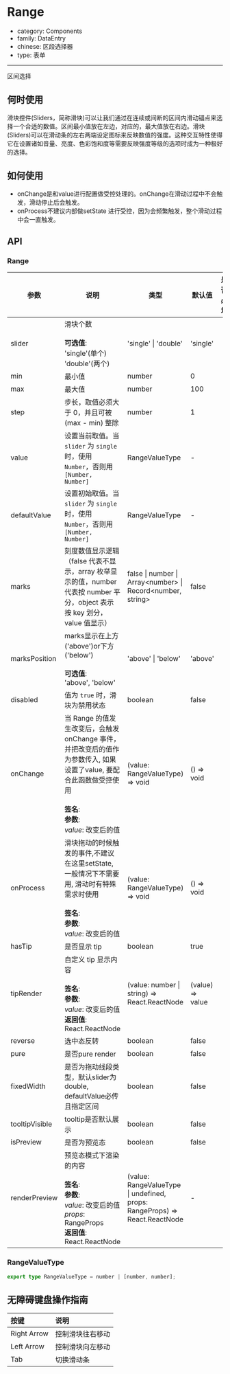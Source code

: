 # Range

-   category: Components
-   family: DataEntry
-   chinese: 区段选择器
-   type: 表单

---

区间选择

## 何时使用

滑块控件(Sliders，简称滑块)可以让我们通过在连续或间断的区间内滑动锚点来选择一个合适的数值。区间最小值放在左边，对应的，最大值放在右边。滑块(Sliders)可以在滑动条的左右两端设定图标来反映数值的强度。这种交互特性使得它在设置诸如音量、亮度、色彩饱和度等需要反映强度等级的选项时成为一种极好的选择。

## 如何使用

-   onChange是和value进行配置做受控处理的。onChange在滑动过程中不会触发，滑动停止后会触发。
-   onProcess不建议内部做setState 进行受控，因为会频繁触发，整个滑动过程中会一直触发。

## API

### Range

| 参数           | 说明                                                                                                                                                                        | 类型                                                                       | 默认值            | 是否必填 |
| -------------- | --------------------------------------------------------------------------------------------------------------------------------------------------------------------------- | -------------------------------------------------------------------------- | ----------------- | -------- |
| slider         | 滑块个数<br/><br/>**可选值**:<br/>'single'(单个)<br/>'double'(两个)                                                                                                         | 'single' \| 'double'                                                       | 'single'          |          |
| min            | 最小值                                                                                                                                                                      | number                                                                     | 0                 |          |
| max            | 最大值                                                                                                                                                                      | number                                                                     | 100               |          |
| step           | 步长，取值必须大于 0，并且可被 (max - min) 整除                                                                                                                             | number                                                                     | 1                 |          |
| value          | 设置当前取值。当 `slider` 为 `single` 时，使用 `Number`，否则用 `[Number, Number]`                                                                                          | RangeValueType                                                             | -                 |          |
| defaultValue   | 设置初始取值。当 `slider` 为 `single` 时，使用 `Number`，否则用 `[Number, Number]`                                                                                          | RangeValueType                                                             | -                 |          |
| marks          | 刻度数值显示逻辑（false 代表不显示，array 枚举显示的值，number 代表按 number 平分，object 表示按 key 划分，value 值显示）                                                   | false \| number \| Array\<number> \| Record\<number, string>               | false             |          |
| marksPosition  | marks显示在上方('above')or下方('below')<br/><br/>**可选值**:<br/>'above', 'below'                                                                                           | 'above' \| 'below'                                                         | 'above'           |          |
| disabled       | 值为 `true` 时，滑块为禁用状态                                                                                                                                              | boolean                                                                    | false             |          |
| onChange       | 当 Range 的值发生改变后，会触发 onChange 事件，并把改变后的值作为参数传入, 如果设置了value, 要配合此函数做受控使用<br/><br/>**签名**:<br/>**参数**:<br/>_value_: 改变后的值 | (value: RangeValueType) => void                                            | () =\> void       |          |
| onProcess      | 滑块拖动的时候触发的事件,不建议在这里setState, 一般情况下不需要用, 滑动时有特殊需求时使用<br/><br/>**签名**:<br/>**参数**:<br/>_value_: 改变后的值                          | (value: RangeValueType) => void                                            | () =\> void       |          |
| hasTip         | 是否显示 tip                                                                                                                                                                | boolean                                                                    | true              |          |
| tipRender      | 自定义 tip 显示内容<br/><br/>**签名**:<br/>**参数**:<br/>_value_: 改变后的值<br/>**返回值**:<br/>React.ReactNode                                                            | (value: number \| string) => React.ReactNode                               | (value) =\> value |          |
| reverse        | 选中态反转                                                                                                                                                                  | boolean                                                                    | false             |          |
| pure           | 是否pure render                                                                                                                                                             | boolean                                                                    | false             |          |
| fixedWidth     | 是否为拖动线段类型，默认slider为double, defaultValue必传且指定区间                                                                                                          | boolean                                                                    | false             |          |
| tooltipVisible | tooltip是否默认展示                                                                                                                                                         | boolean                                                                    | false             |          |
| isPreview      | 是否为预览态                                                                                                                                                                | boolean                                                                    | false             |          |
| renderPreview  | 预览态模式下渲染的内容<br/><br/>**签名**:<br/>**参数**:<br/>_value_: 改变后的值<br/>_props_: RangeProps<br/>**返回值**:<br/>React.ReactNode                                 | (value: RangeValueType \| undefined, props: RangeProps) => React.ReactNode | -                 |          |

### RangeValueType

```typescript
export type RangeValueType = number | [number, number];
```

## 无障碍键盘操作指南

| 按键        | 说明             |
| :---------- | :--------------- |
| Right Arrow | 控制滑块往右移动 |
| Left Arrow  | 控制滑块向左移动 |
| Tab         | 切换滑动条       |
